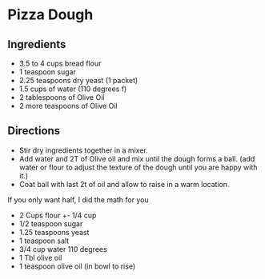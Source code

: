 # Pizza Dough

## Ingredients
- 3.5 to 4 cups bread flour 
- 1 teaspoon sugar
- 2.25 teaspoons dry yeast (1 packet)
- 1.5 cups of water (110 degrees f)
- 2 tablespoons of Olive Oil
- 2 more teaspoons of Olive Oil

## Directions
- Stir dry ingredients together in a mixer.
- Add water and 2T of Olive oil and mix until the dough forms a ball.
  (add water or flour to adjust the texture of the dough until you are happy
    with it.)
- Coat ball with last 2t of oil and allow to raise in a warm location. 




 If you only want half, I did the math for you

- 2 Cups flour +- 1/4 cup
- 1/2 teaspoon sugar
- 1.25 teaspoons yeast
- 1 teaspoon salt
- 3/4 cup water 110 degrees
- 1 Tbl olive oil
- 1 teaspoon olive oil (in bowl to rise)
